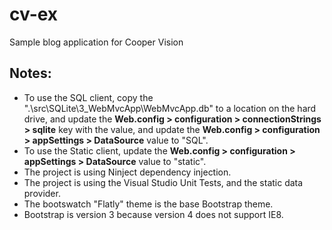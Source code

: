 # cv-ex
Sample blog application for Cooper Vision

## Notes:

* To use the SQL client, copy the ".\src\SQLite\3_WebMvcApp\WebMvcApp.db" to a location on the hard drive, and update the **Web.config > configuration > connectionStrings > sqlite** key with the value, and update the **Web.config > configuration > appSettings > DataSource** value to "SQL".
* To use the Static client, update the **Web.config > configuration > appSettings > DataSource** value to "static".
* The project is using Ninject dependency injection.
* The project is using the Visual Studio Unit Tests, and the static data provider.
* The bootswatch "Flatly" theme is the base Bootstrap theme.
* Bootstrap is version 3 because version 4 does not support IE8.